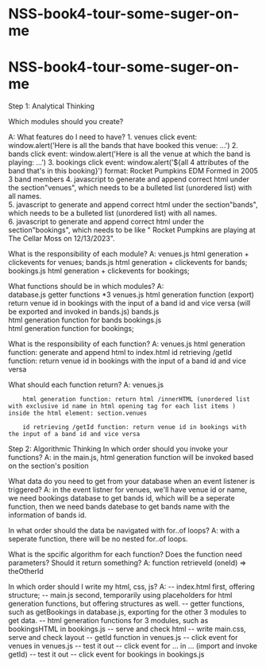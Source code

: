 # NSS-book4-tour-some-suger-on-me
# NSS-book4-tour-some-suger-on-me
Step 1: Analytical Thinking

Which modules should you create?

A:  What features do I need to have?
    1. venues click event: window.alert('Here is all the bands that have booked this venue: ...')
    2. bands click event: window.alert('Here is all the venue at which the band is playing: ...')
    3. bookings click event: window.alert('${all 4 attributes of the band that's in this booking}') 
            format: 
            Rocket Pumpkins
            EDM
            Formed in 2005
            3 band members
    4. javascript to generate and append correct html under the section"venues",  which needs to be a bulleted list (unordered list) with all names.    
    5. javascript to generate and append correct html under the section"bands", which needs to be a bulleted list (unordered list) with all names.    
    6. javascript to generate and append correct html under the section"bookings", which needs to be like " Rocket Pumpkins are playing at The Cellar Moss on 12/13/2023".
    
What is the responsibility of each module?
A:  venues.js   html generation + clickevents for venues; 
    bands.js   html generation + clickevents for bands;
    bookings.js   html generation + clickevents for bookings;

What functions should be in which modules?
A:  
    database.js
        getter functions *3
    venues.js 
        html generation function  (export) 
        return venue id in bookings with the input of a band id and vice versa (will be exported and invoked in bands.js)
    bands.js   
        html generation function for bands 
    bookings.js   
        html generation function for bookings;

What is the responsibility of each function?
A:  venues.js 
        html generation function: generate and append html to index.html
        id retrieving /getId function: return venue id in bookings with the input of a band id and vice versa

What should each function return?
A:  venues.js 
        
        html generation function: return html /innerHTML (unordered list with exclusive id name in html opening tag for each list items ) inside the html element: section.venues
        
        id retrieving /getId function: return venue id in bookings with the input of a band id and vice versa

Step 2: Algorithmic Thinking
In which order should you invoke your functions?
A: in the main.js, html generation function will be invoked based on the section's position

What data do you need to get from your database when an event listener is triggered?
A: in the event listner for venues, we'll have venue id or name, we need bookings database to get bands id, which will be a seperate function, then we need bands datebase to get bands name with the information of bands id.

In what order should the data be navigated with for..of loops?
A: with a seperate function, there will be no nested for..of loops.

What is the spcific algorithm for each function? Does the function need parameters? Should it return something?
A: function retrieveId (oneId) => theOtherId

In which order should I write my html, css, js?
A:  -- index.html first, offering structure;
    -- main.js second, temporarily using placeholders for html generation functions, but offering structures as well. 
    -- getter functions, such as getBookings in database.js, exporting for the other 3 modules to get data.
    -- html generation functions for 3 modules, such as bookingsHTML in bookings.js
    -- serve and check html
    -- write main.css, serve and check layout 
    -- getId function in venues.js
    -- click event for venues in venues.js
    -- test it out
    -- click event for ... in ... (import and invoke getId)
    -- test it out
    -- click event for bookings in bookings.js